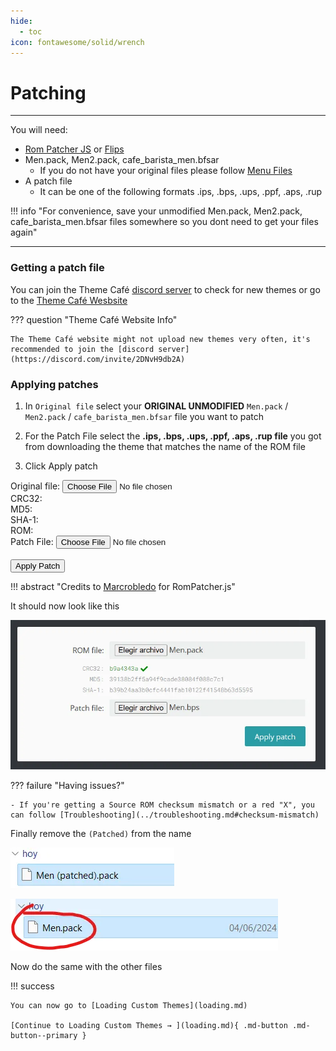 ```yaml
---
hide:
  - toc
icon: fontawesome/solid/wrench
---
```


# Patching

--------------

You will need:

- [Rom Patcher JS](https://www.marcrobledo.com/RomPatcher.js/) or [Flips](https://github.com/Alcaro/Flips)
- Men.pack, Men2.pack, cafe_barista_men.bfsar
    - If you do not have your original files please follow [Menu Files](files.md)
- A patch file
    - It can be one of the following formats .ips, .bps, .ups, .ppf, .aps, .rup

!!! info "For convenience, save your unmodified Men.pack, Men2.pack, cafe_barista_men.bfsar files somewhere so you dont need to get your files again"

--------------

### Getting a patch file

You can join the Theme Café [discord server](https://discord.com/invite/2DNvH9db2A) to check for new themes or go to the [Theme Café Wesbsite](https://perrohuevo.wixsite.com/theme-cafe)

??? question "Theme Café Website Info"

    The Theme Café website might not upload new themes very often, it's recommended to join the [discord server](https://discord.com/invite/2DNvH9db2A)

### Applying patches

1. In `Original file` select your **ORIGINAL UNMODIFIED** `Men.pack` / `Men2.pack` / `cafe_barista_men.bfsar` file you want to patch

2. For the Patch File select the **.ips, .bps, .ups, .ppf, .aps, .rup file** you got from downloading the theme that matches the name of the ROM file

3. Click Apply patch

<style>
body[data-md-color-scheme="slate"] #rom-patcher-container {
    background-color: #2e2e2e;
    color: #ffffff;
    border: 1px solid #444444;
}

body[data-md-color-scheme="slate"] #rom-patcher-container button {
    color: #ffffff;
    background-color: #009485;
}

body[data-md-color-scheme="slate"] #rom-patcher-container label {
    color: #ffffff;
}

body[data-md-color-scheme="slate"] #rom-patcher-container input[type="file"] {
    color: #ffffff;
    background-color: #2e2e2e;
    border: 1px solid #444444; 
}

body[data-md-color-scheme="slate"] #rom-patcher-container input[type="file"]:hover {
    background-color: #3a3a3a; 
}

body[data-md-color-scheme="default"] #rom-patcher-container input[type="file"] {
    color: #000000;
    background-color: #ffffff;
    border: 1px solid #cccccc;
}
</style>

<div id="rom-patcher-container">
    <div>
        <label for="rom-patcher-input-file-rom">Original file:</label>
        <input type="file" id="rom-patcher-input-file-rom">
    </div>
    <div class="m-b text-selectable text-mono" id="rom-patcher-rom-info">
        <div class="row">
            <div class="text-left">CRC32: <span id="rom-patcher-span-crc32"></span></div>
        </div>
        <div class="row">
            <div class="text-left">MD5: &nbsp&nbsp<span id="rom-patcher-span-md5"></span></div>
        </div>
        <div class="row">
            <div class="text-left">SHA-1: <span id="rom-patcher-span-sha1"></div>
        </div>
        <div class="row" id="rom-patcher-row-info-rom">
            <div class="text-right">ROM:</div>
            <div class="text-truncate"><span id="rom-patcher-span-rom-info"></span></div>
        </div>
    </div>
    <div>
        <label for="rom-patcher-input-file-patch">Patch File:</label>
        <input type="file" id="rom-patcher-input-file-patch">
    </div>
    <div>
        <br><button id="rom-patcher-button-apply">Apply Patch</button>
    </div>
    <div>
        <a id="rom-patcher-download-link" style="display:none;">Download Patched ROM</a>
    </div>
</div>

<script type="text/javascript">
    window.addEventListener('load', function(){
        const myPatcherSettings = {
            language: 'en', /* Set default language */
            requireValidation: false, /* Block if checksum mismatch */
            allowDropFiles: true, /* Enable drag-and-drop support */
            displayHashes: true /* Show CRC32, MD5, SHA-1 values */
        };
        RomPatcherWeb.initialize(myPatcherSettings);
    });
</script>   

!!! abstract "Credits to [Marcrobledo](https://www.marcrobledo.com/) for RomPatcher.js"

It should now look like this

![Image title](imgs/p4.webp)

??? failure "Having issues?"

    - If you're getting a Source ROM checksum mismatch or a red "X", you can follow [Troubleshooting](../troubleshooting.md#checksum-mismatch)

Finally remove the `(Patched)` from the name

![Image title](imgs/p5.webp)

![Image title](imgs/p6.webp)

Now do the same with the other files


!!! success

    You can now go to [Loading Custom Themes](loading.md)

    [Continue to Loading Custom Themes → ](loading.md){ .md-button .md-button--primary }


<script src="rom-patcher-js/RomPatcher.webworker.apply.js"></script>
<script src="rom-patcher-js/RomPatcher.webworker.crc.js"></script>
<script src="rom-patcher-js/RomPatcher.webapp.js"></script>